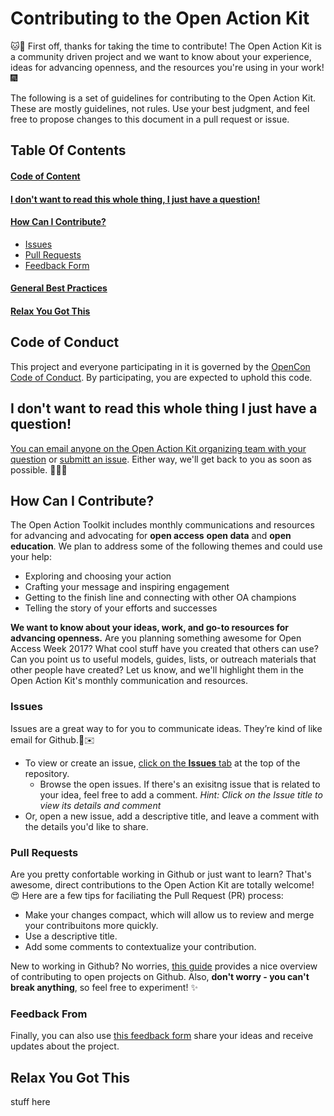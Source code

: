 # Contributing to the Open Action Kit

:cat::tada: First off, thanks for taking the time to contribute!  The Open Action Kit is a community driven project and we want to know about your experience, ideas for advancing openness, and the resources you're using in your work!:fireworks:

The following is a set of guidelines for contributing to the Open Action Kit. These are mostly guidelines, not rules. Use your best judgment, and feel free to propose changes to this document in a pull request or issue.

## Table Of Contents

#### [Code of Content](#code-of-conduct)

#### [I don't want to read this whole thing, I just have a question!](#i-dont-want-to-read-this-whole-thing-i-just-have-a-question)

#### [How Can I Contribute?](#how-can-i-contribute)
   * [Issues](#issues)
   * [Pull Requests](#pull-requests)
   * [Feedback Form](#feedback-form)

#### [General Best Practices](#general-best-practices)

#### [Relax You Got This](#relax-you-got-this)

## Code of Conduct

This project and everyone participating in it is governed by the [OpenCon Code of Conduct](https://github.com/sparcopen/opencon/blob/master/CODE_OF_CONDUCT.MD). By participating, you are expected to uphold this code.  

## I don't want to read this whole thing I just have a question!

[You can email anyone on the Open Action Kit organizing team with your question](https://sparcopen.github.io/Open-Action-Kit/team) or [submitt an issue](https://github.com/sparcopen/Open-Action-Kit/issues/new).  Either way, we'll get back to you as soon as possible. :whale::pizza::soon: 

## How Can I Contribute?

The Open Action Toolkit includes monthly communications and resources for advancing and advocating for **open access** **open data** and **open education**.  We plan to address some of the following themes and could use your help:

* Exploring and choosing your action
* Crafting your message and inspiring engagement
* Getting to the finish line and connecting with other OA champions
* Telling the story of your efforts and successes

**We want to know about your ideas, work, and go-to resources for advancing openness.**  Are you planning something awesome for Open Access Week 2017?  What cool stuff have you created that others can use?  Can you point us to useful models, guides, lists, or outreach materials that other people have created?  Let us know, and we'll highlight them in the Open Action Kit's monthly communication and resources.  

### Issues

Issues are a great way to for you to communicate ideas. They’re kind of like email for Github.:rainbow::envelope:

* To view or create an issue, [click on the **Issues** tab](https://github.com/sparcopen/Open-Action-Kit/issues) at the top of the repository.  
  *  Browse the open issues.  If there's an exisitng issue that is related to your idea, feel free to add a comment. *Hint:  Click on the Issue title to view its details and comment*
* Or, open a new issue, add a descriptive title, and leave a comment with the details you'd like to share.

### Pull Requests

Are you pretty confortable working in Github or just want to learn?  That's awesome, direct contributions to the Open Action Kit are totally welcome! :heart_eyes:  Here are a few tips for faciliating the Pull Request (PR) process:

* Make your changes compact, which will allow us to review and merge your contribuitons more quickly.
* Use a descriptive title.
* Add some comments to contextualize your contribution.  

New to working in Github?  No worries, [this guide](https://opensource.guide/how-to-contribute/#how-to-submit-a-contribution) provides a nice overview of contributing to open projects on Github.  Also, **don't worry - you can't break anything**, so feel free to experiment! :sparkles:

### Feedback From

Finally, you can also use [this feedback form](https://goo.gl/forms/WlcYQOFZL1KJ2xeo1) share your ideas and receive updates about the project.  

## Relax You Got This

stuff here
